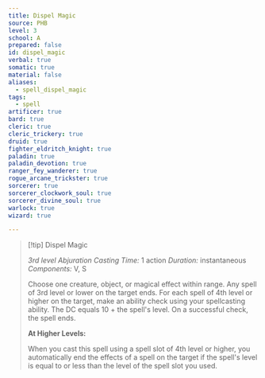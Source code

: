 ```yaml
---
title: Dispel Magic
source: PHB
level: 3
school: A
prepared: false
id: dispel_magic
verbal: true
somatic: true
material: false
aliases:
  - spell_dispel_magic
tags:
  - spell
artificer: true
bard: true
cleric: true
cleric_trickery: true
druid: true
fighter_eldritch_knight: true
paladin: true
paladin_devotion: true
ranger_fey_wanderer: true
rogue_arcane_trickster: true
sorcerer: true
sorcerer_clockwork_soul: true
sorcerer_divine_soul: true
warlock: true
wizard: true

---
```

>[!tip] Dispel Magic
>
> *3rd level Abjuration*
> *Casting Time:* 1 action
> *Duration:* instantaneous
> *Components:* V, S
>
>Choose one creature, object, or magical effect within range. Any spell of 3rd level or lower on the target ends. For each spell of 4th level or higher on the target, make an ability check using your spellcasting ability. The DC equals 10 + the spell's level. On a successful check, the spell ends.
>
>**At Higher Levels:**
>
>When you cast this spell using a spell slot of 4th level or higher, you automatically end the effects of a spell on the target if the spell's level is equal to or less than the level of the spell slot you used.
>

